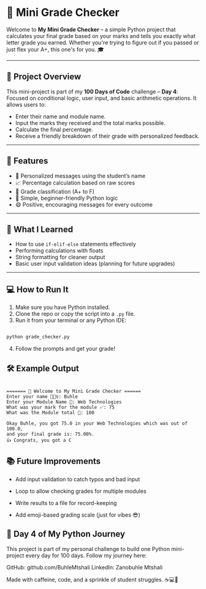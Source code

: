 # 📝 Mini Grade Checker

Welcome to **My Mini Grade Checker** – a simple Python project that calculates your final grade based on your marks and tells you exactly what letter grade you earned. Whether you're trying to figure out if you passed or just flex your A+, this one's for you. 🎓

---

## 📌 Project Overview

This mini-project is part of my **100 Days of Code** challenge – **Day 4**: Focused on conditional logic, user input, and basic arithmetic operations. It allows users to:

- Enter their name and module name.
- Input the marks they received and the total marks possible.
- Calculate the final percentage.
- Receive a friendly breakdown of their grade with personalized feedback.

---

## 🚀 Features

- 👤 Personalized messages using the student’s name
- 📈 Percentage calculation based on raw scores
- 🎯 Grade classification (A+ to F)
- 🧠 Simple, beginner-friendly Python logic
- 😄 Positive, encouraging messages for every outcome

---

## 🧠 What I Learned

- How to use `if-elif-else` statements effectively
- Performing calculations with floats
- String formatting for cleaner output
- Basic user input validation ideas (planning for future upgrades)

---

## 💻 How to Run It

1. Make sure you have Python installed.
2. Clone the repo or copy the script into a `.py` file.
3. Run it from your terminal or any Python IDE:

```bash

python grade_checker.py

```

4. Follow the prompts and get your grade!

## 🛠 Example Output

```

======= 📝 Welcome to My Mini Grade Checker ======
Enter your name 🙋🏻‍♀️: Buhle
Enter your Module Name 📔: Web Technologies
What was your mark for the module ✅: 75
What was the Module total 📇: 100

Okay Buhle, you got 75.0 in your Web Technologies which was out of 100.0,
and your final grade is: 75.00%.
👍 Congrats, you got a C

```

## 📚 Future Improvements

- Add input validation to catch typos and bad input

- Loop to allow checking grades for multiple modules

- Write results to a file for record-keeping

- Add emoji-based grading scale (just for vibes 😎)


## 🧠 Day 4 of My Python Journey

This project is part of my personal challenge to build one Python mini-project every day for 100 days. Follow my journey here:

GitHub: github.com/BuhleMtshali
LinkedIn: Zanobuhle Mtshali

Made with caffeine, code, and a sprinkle of student struggles. ☕💻📘